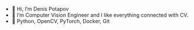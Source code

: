 - 👋 Hi, I’m Denis Potapov
- 👀 I’m Computer Vision Engineer and I like everything connected with CV.
- :wrench: Python, OpenCV, PyTorch, Docker, Git

<!---
denred0/denred0 is a ✨ special ✨ repository because its `README.md` (this file) appears on your GitHub profile.
You can click the Preview link to take a look at your changes.
--->

